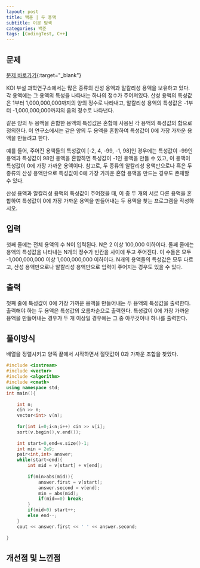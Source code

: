 ```yaml
---
layout: post
title: 백준 | 두 용액
subtitle: 이분 탐색
categories: 백준
tags: [CodingTest, C++]
---
```


## 문제
[문제 바로가기](https://www.acmicpc.net/problem/2470){:target="_blank"}

KOI 부설 과학연구소에서는 많은 종류의 산성 용액과 알칼리성 용액을 보유하고 있다. 각 용액에는 그 용액의 특성을 나타내는 하나의 정수가 주어져있다. 산성 용액의 특성값은 1부터 1,000,000,000까지의 양의 정수로 나타내고, 알칼리성 용액의 특성값은 -1부터 -1,000,000,000까지의 음의 정수로 나타낸다.

같은 양의 두 용액을 혼합한 용액의 특성값은 혼합에 사용된 각 용액의 특성값의 합으로 정의한다. 이 연구소에서는 같은 양의 두 용액을 혼합하여 특성값이 0에 가장 가까운 용액을 만들려고 한다.

예를 들어, 주어진 용액들의 특성값이 [-2, 4, -99, -1, 98]인 경우에는 특성값이 -99인 용액과 특성값이 98인 용액을 혼합하면 특성값이 -1인 용액을 만들 수 있고, 이 용액이 특성값이 0에 가장 가까운 용액이다. 참고로, 두 종류의 알칼리성 용액만으로나 혹은 두 종류의 산성 용액만으로 특성값이 0에 가장 가까운 혼합 용액을 만드는 경우도 존재할 수 있다.

산성 용액과 알칼리성 용액의 특성값이 주어졌을 때, 이 중 두 개의 서로 다른 용액을 혼합하여 특성값이 0에 가장 가까운 용액을 만들어내는 두 용액을 찾는 프로그램을 작성하시오.

## 입력

첫째 줄에는 전체 용액의 수 N이 입력된다. N은 2 이상 100,000 이하이다. 둘째 줄에는 용액의 특성값을 나타내는 N개의 정수가 빈칸을 사이에 두고 주어진다. 이 수들은 모두 -1,000,000,000 이상 1,000,000,000 이하이다. N개의 용액들의 특성값은 모두 다르고, 산성 용액만으로나 알칼리성 용액만으로 입력이 주어지는 경우도 있을 수 있다.

## 출력

첫째 줄에 특성값이 0에 가장 가까운 용액을 만들어내는 두 용액의 특성값을 출력한다. 출력해야 하는 두 용액은 특성값의 오름차순으로 출력한다. 특성값이 0에 가장 가까운 용액을 만들어내는 경우가 두 개 이상일 경우에는 그 중 아무것이나 하나를 출력한다.


## 풀이방식
  배열을 정렬시키고 양쪽 끝에서 시작하면서 절댓값이 0과 가까운 조합을 찾았다.

```cpp
#include <iostream>
#include <vector>
#include <algorithm>
#include <cmath>
using namespace std;
int main(){
	
	int n;
	cin >> n;
	vector<int> v(n);
	
	for(int i=0;i<n;i++) cin >> v[i];
	sort(v.begin(),v.end());
	
	int start=0,end=v.size()-1;
	int min = 2e9;
	pair<int,int> answer;
	while(start<end){
		int mid = v[start] + v[end];
		
		if(min>abs(mid)){
			answer.first = v[start];
			answer.second = v[end];
			min = abs(mid);
			if(mid==0) break; 
		}
		if(mid<0) start++;
		else end--;
	}
	cout << answer.first << ' ' << answer.second;
	
}

```

## 개선점 및 느낀점

 